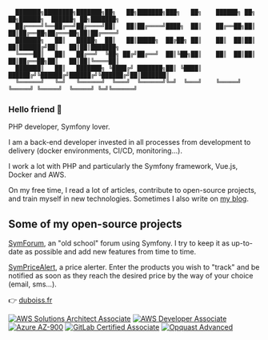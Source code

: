      ███████╗████████╗███████╗██╗   ██╗███████╗███╗   ██╗    ██████╗ ██╗   ██╗██████╗  ██████╗ ██╗███████╗
      ██╔════╝╚══██╔══╝██╔════╝██║   ██║██╔════╝████╗  ██║    ██╔══██╗██║   ██║██╔══██╗██╔═══██╗██║██╔════╝
      ███████╗   ██║   █████╗  ██║   ██║█████╗  ██╔██╗ ██║    ██║  ██║██║   ██║██████╔╝██║   ██║██║███████╗
      ╚════██║   ██║   ██╔══╝  ╚██╗ ██╔╝██╔══╝  ██║╚██╗██║    ██║  ██║██║   ██║██╔══██╗██║   ██║██║╚════██║
      ███████║   ██║   ███████╗ ╚████╔╝ ███████╗██║ ╚████║    ██████╔╝╚██████╔╝██████╔╝╚██████╔╝██║███████║
      ╚══════╝   ╚═╝   ╚══════╝  ╚═══╝  ╚══════╝╚═╝  ╚═══╝    ╚═════╝  ╚═════╝ ╚═════╝  ╚═════╝ ╚═╝╚══════╝
                                                                                                                  
### Hello friend 👋
PHP developer, Symfony lover.

I am a back-end developer invested in all processes from development to delivery (docker environments, CI/CD, monitoring...).

I work a lot with PHP and particularly the Symfony framework, Vue.js, Docker and AWS.

On my free time, I read a lot of articles, contribute to open-source projects, and train myself in new technologies. Sometimes I also write on [my blog](https://www.duboiss.fr/blog).

## Some of my open-source projects
[SymForum](https://github.com/DuboisS/SymForum), an "old school" forum using Symfony. I try to keep it as up-to-date as possible and add new features from time to time.

[SymPriceAlert](https://github.com/duboiss/SymPriceAlert), a price alerter. Enter the products you wish to "track" and be notified as soon as they reach the desired price by the way of your choice (email, sms...).


👉 [duboiss.fr](https://www.duboiss.fr/)

[![AWS Solutions Architect Associate](https://zupimages.net/up/22/20/a9rq.png)](https://www.credly.com/badges/0ab411c6-f914-492a-90e5-d94ea846e37b)
[![AWS Developer Associate](https://www.zupimages.net/up/23/09/on8c.png)](https://www.credly.com/badges/d0b52442-49aa-424e-9086-c61957f7c503)
[![Azure AZ-900](https://zupimages.net/up/22/30/6n0j.png)](https://www.credly.com/badges/3dd900d0-b4a9-48e5-8015-1fb3eb0b8721/public_url)
[![GitLab Certified Associate](https://zupimages.net/up/21/25/wlxn.png)](https://gitlab.badgr.com/public/assertions/aRN5Cn46TbmYymjJA7NeSA)
[![Opquast Advanced](https://zupimages.net/up/21/25/suvk.png)](https://directory.opquast.com/fr/certificat/N5R7EP/)
